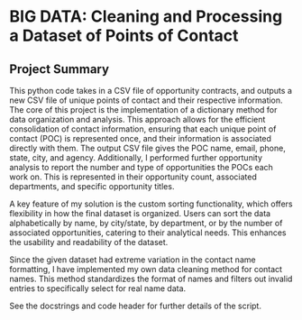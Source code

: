 # BIG DATA: Cleaning and Processing a Dataset of Points of Contact
## Project Summary
This python code takes in a CSV file of opportunity contracts, and outputs a new CSV file of unique points of contact and their respective information.
The core of this project is the implementation of a dictionary method for data organization and analysis. This approach allows for the efficient consolidation of contact information, ensuring that each unique point of contact (POC) is represented once, and their information is associated directly with them. The output CSV file gives the POC name, email, phone, state, city, and agency. Additionally, I performed further opportunity analysis to report the number and type of opportunities the POCs each work on. This is represented in their opportunity count, associated departments, and specific opportunity titles.

A key feature of my solution is the custom sorting functionality, which offers flexibility in how the final dataset is organized. Users can sort the data alphabetically by name, by city/state, by department, or by the number of associated opportunities, catering to their analytical needs. This enhances the usability and readability of the dataset.

Since the given dataset had extreme variation in the contact name formatting, I have implemented my own data cleaning method for contact names. This method standardizes the format of names and filters out invalid entries to specifically select for real name data. 

See the docstrings and code header for further details of the script.
